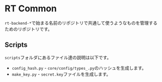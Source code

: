 # RT Common
`rt-backend-*`で始まる名前のリポジトリで共通して使うようなものを管理するためのリポジトリです。

## Scripts
`scripts`フォルダにあるファイル達の説明は以下です。
- `config_hash.py` - `core/config/types_.py`のハッシュを生成します。
- `make_key.py` - `secret.key`ファイルを生成します。